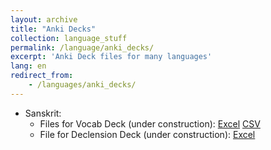 ```yaml
---
layout: archive
title: "Anki Decks"
collection: language_stuff
permalink: /language/anki_decks/
excerpt: 'Anki Deck files for many languages'
lang: en
redirect_from: 
    - /languages/anki_decks/
---
```


* Sanskrit:
    * Files for Vocab Deck (under construction):
        [Excel](https://argilfea.github.io/philippethemedicalphysicist.github.io/files/Languages/Sanskrit_Anki.xlsx)
        [CSV](https://argilfea.github.io/philippethemedicalphysicist.github.io/files/Languages/Sanskrit_Anki_v9.csv)<br>
    * File for Declension Deck (under construction):
        [Excel](https://argilfea.github.io/philippethemedicalphysicist.github.io/files/Languages/Sanskrit_Declension.xlsx)<br>